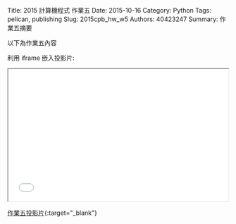 Title: 2015 計算機程式 作業五
Date: 2015-10-16
Category: Python
Tags: pelican, publishing
Slug: 2015cpb_hw_w5
Authors: 40423247
Summary: 作業五摘要

以下為作業五內容

利用 iframe 嵌入投影片:

<iframe src="40423247_cp_w5_p.html" width="500" height="300"></iframe>

[作業五投影片](40423247_cp_w5_p.html){:target="_blank"}
